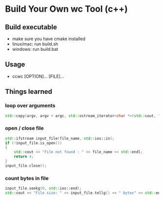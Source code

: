 # Build Your Own wc Tool (c++)

## Build executable

- make sure you have cmake installed
- linux/mac: run build.sh
- windows: run build.bat

## Usage
- ccwc [OPTION]... [FILE]...

## Things learned

### loop over arguments
```cpp
std::copy(argv, argv + argc, std::ostream_iterator<char *>(std::cout, "\n"));
```
### open / close file
```cpp
std::ifstream input_file(file_name, std::ios::in);
if (!input_file.is_open())
{
    std::cout << "File not found : " << file_name << std::endl;
    return 4;
}
input_file.close();
```

### count bytes in file
```cpp
input_file.seekg(0, std::ios::end);
std::cout << "File size: " << input_file.tellg() << " bytes" << std::endl;
```